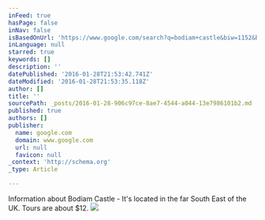 ```yaml
---
inFeed: true
hasPage: false
inNav: false
isBasedOnUrl: 'https://www.google.com/search?q=bodiam+castle&biw=1152&bih=735&source=lnms&tbm=isch&sa=X&sqi=2&ved=0ahUKEwjxqoKbus3KAhWJMGMKHYsUB-0Q_AUIBigB#imgrc=Df8h6n0kXxAPIM%3A'
inLanguage: null
starred: true
keywords: []
description: ''
datePublished: '2016-01-28T21:53:42.741Z'
dateModified: '2016-01-28T21:53:35.118Z'
author: []
title: ''
sourcePath: _posts/2016-01-28-906c97ce-8ae7-4544-a044-13e7986101b2.md
published: true
authors: []
publisher:
  name: google.com
  domain: www.google.com
  url: null
  favicon: null
_context: 'http://schema.org'
_type: Article

---
```

Information about Bodiam Castle - It's located in the far South East of the UK. Tours are about $12\.
![](https://www.raspberrypi.org/wp-content/uploads/2014/11/england-bodiam-castle_102885-1920x1200.jpg)